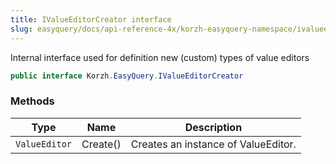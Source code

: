 ```yaml
---
title: IValueEditorCreator interface
slug: easyquery/docs/api-reference-4x/korzh-easyquery-namespace/ivalueeditorcreator-interface
---
```



Internal interface used for definition new (custom) types of value editors
```csharp
public interface Korzh.EasyQuery.IValueEditorCreator

```

### Methods

| Type | Name | Description | 
| --- | --- | --- | 
| `ValueEditor` | Create() | Creates an instance of ValueEditor. |